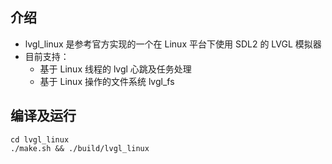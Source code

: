 ## 介绍

- lvgl_linux 是参考官方实现的一个在 Linux 平台下使用 SDL2 的 LVGL 模拟器
- 目前支持：
    - 基于 Linux 线程的 lvgl 心跳及任务处理
    - 基于 Linux 操作的文件系统 lvgl_fs

## 编译及运行

```shell
cd lvgl_linux
./make.sh && ./build/lvgl_linux
```


